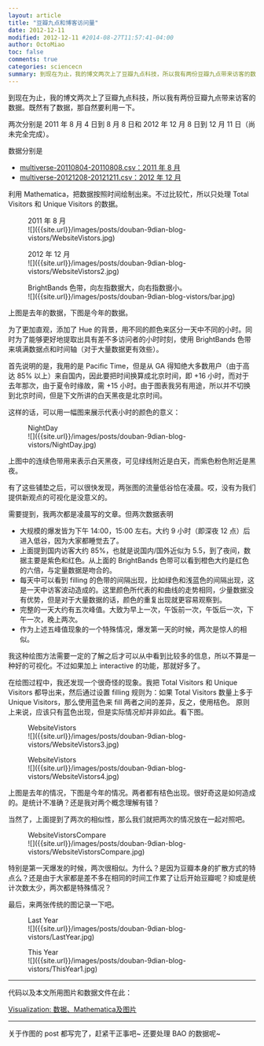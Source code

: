 ```yaml
---
layout: article
title: "豆瓣九点和博客访问量"
date: 2012-12-11
modified: 2012-12-11 #2014-08-27T11:57:41-04:00
author: OctoMiao
toc: false
comments: true
categories: sciencecn
summary: 到现在为止，我的博文两次上了豆瓣九点科技，所以我有两份豆瓣九点带来访客的数据。既然有了数据，那自然要利用一下。
---
```






到现在为止，我的博文两次上了豆瓣九点科技，所以我有两份豆瓣九点带来访客的数据。既然有了数据，那自然要利用一下。

两次分别是 2011 年 8 月 4 日到 8 月 8 日和 2012 年 12 月 8 日到 12 月 11 日（尚未完全完成）。

数据分别是

* [multiverse-20110804-20110808.csv：2011 年 8 月]({{site.url}}/images/posts/douban-9dian-blog-vistors/multiverse-20110804-20110808.csv)
* [multiverse-20121208-20121211.csv：2012 年 12 月]({{site.url}}/images/posts/douban-9dian-blog-vistors/multiverse-20121208-20121211.csv)

利用 Mathematica，把数据按照时间绘制出来。不过比较忙，所以只处理 Total Visitors 和 Unique Visitors 的数据。

<figure markdown="1">
<figcaption>
2011 年 8 月
</figcaption>
![]({{site.url}}/images/posts/douban-9dian-blog-vistors/WebsiteVistors.jpg)
</figure>


<figure markdown="1">
<figcaption>
2012 年 12 月
</figcaption>
![]({{site.url}}/images/posts/douban-9dian-blog-vistors/WebsiteVistors2.jpg)
</figure>

<figure markdown="1">
<figcaption>
BrightBands 色带，向左指数据大，向右指数据小。
</figcaption>
![]({{site.url}}/images/posts/douban-9dian-blog-vistors/bar.jpg)
</figure>




上图是去年的数据，下图是今年的数据。

为了更加直观，添加了 Hue 的背景，用不同的颜色来区分一天中不同的小时。同时为了能够更好地提取出具有差不多访问者的小时时刻，使用 BrightBands 色带来填满数据点和时间轴（对于大量数据更有效些）。

首先说明的是，我用的是 Pacific Time，但是从 GA 得知绝大多数用户（由于高达 85% 以上）来自国内，因此要把时间换算成北京时间，即 +16 小时，而对于去年那次，由于夏令时缘故，需 +15 小时。由于图表我另有用途，所以并不切换到北京时间，但是下文所讲的白天黑夜是北京时间。

这样的话，可以用一幅图来展示代表小时的颜色的意义：

<figure markdown="1">
<figcaption>
NightDay
</figcaption>
![]({{site.url}}/images/posts/douban-9dian-blog-vistors/NightDay.jpg)
</figure>



上图中的连续色带用来表示白天黑夜，可见绿线附近是白天，而紫色粉色附近是黑夜。

有了这些铺垫之后，可以很快发现，两张图的流量低谷恰在凌晨。哎，没有为我们提供新观点的可视化是没意义的。

需要提到，我两次都是凌晨写的文章。但两次数据表明

* 大规模的爆发皆为下午 14:00，15:00 左右。大约 9 小时（即深夜 12 点）后进入低谷，因为大家都睡觉去了。
* 上面提到国内访客大约 85%，也就是说国内/国外近似为 5.5，到了夜间，数据主要是紫色和红色。从上面的 BrightBands 色带可以看到橙色大约是红色的六倍，与定量数据是吻合的。
* 每天中可以看到 filling 的色带的间隔出现，比如绿色和浅蓝色的间隔出现，这是一天中访客波动造成的。这里颜色所代表的和曲线的走势相同，少量数据没有优势，但是对于大量数据的话，颜色的重复出现就更容易观察到。
* 完整的一天大约有五次峰值。大致为早上一次，午饭前一次，午饭后一次，下午一次，晚上两次。
* 作为上述五峰值现象的一个特殊情况，爆发第一天的时候，两次是惊人的相似。

我这种绘图方法需要一定的了解之后才可以从中看到比较多的信息，所以不算是一种好的可视化。不过如果加上 interactive 的功能，那就好多了。



在绘图过程中，我还发现一个很奇怪的现象。我把 Total Visitors 和 Unique Visitors 都导出来，然后通过设置 filling 规则为：如果 Total Visitors 数量上多于 Unique Visitors，那么使用蓝色来 fill 两者之间的差异，反之，使用桔色。
原则上来说，应该只有蓝色出现，但是实际情况却并非如此。看下图。

<figure markdown="1">
<figcaption>
WebsiteVistors
</figcaption>
![]({{site.url}}/images/posts/douban-9dian-blog-vistors/WebsiteVistors3.jpg)
</figure>


<figure markdown="1">
<figcaption>
WebsiteVistors
</figcaption>
![]({{site.url}}/images/posts/douban-9dian-blog-vistors/WebsiteVistors4.jpg)
</figure>


上图是去年的情况，下图是今年的情况。两者都有桔色出现。很好奇这是如何造成的。是统计不准确？还是我对两个概念理解有错？


当然了，上面提到了两次的相似性，那么我们就把两次的情况放在一起对照吧。

<figure markdown="1">
<figcaption>
WebsiteVistorsCompare
</figcaption>
![]({{site.url}}/images/posts/douban-9dian-blog-vistors/WebsiteVistorsCompare.jpg)
</figure>



特别是第一天爆发的时候，两次很相似。为什么？是因为豆瓣本身的扩散方式的特点么？还是由于大家都是差不多在相同的时间工作累了让后开始豆瓣呢？抑或是统计次数太少，两次都是特殊情况？



最后，来两张传统的图记录一下吧。

<figure markdown="1">
<figcaption>
Last Year
</figcaption>
![]({{site.url}}/images/posts/douban-9dian-blog-vistors/LastYear.jpg)
</figure>


<figure markdown="1">
<figcaption>
This Year
</figcaption>
![]({{site.url}}/images/posts/douban-9dian-blog-vistors/ThisYear1.jpg)
</figure>





-----

代码以及本文所用图片和数据文件在此：

[Visualization: 数据、Mathematica及图片]({{site.url}}/images/posts/douban-9dian-blog-vistors/Visualization.zip)


-----

关于作图的 post 都写完了，赶紧干正事吧~ 还要处理 BAO 的数据呢~
